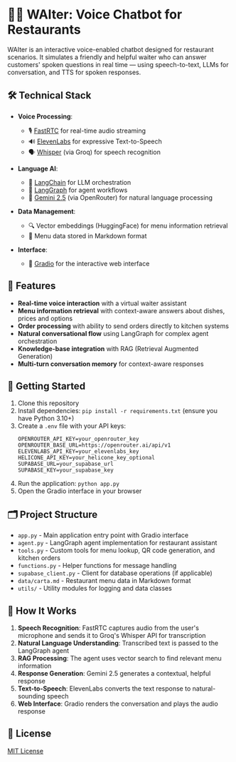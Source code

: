 # 🧑‍🍳 WAIter: Voice Chatbot for Restaurants

WAIter is an interactive voice-enabled chatbot designed for restaurant scenarios. It simulates a friendly and helpful waiter who can answer customers' spoken questions in real time — using speech-to-text, LLMs for conversation, and TTS for spoken responses.

## 🛠️ Technical Stack

- **Voice Processing**:
  - 🎙️ [FastRTC](https://fastrtc.org) for real-time audio streaming
  - 🔊 [ElevenLabs](https://elevenlabs.io/) for expressive Text-to-Speech
  - 🗣️ [Whisper](https://openai.com/research/whisper) (via Groq) for speech recognition

- **Language AI**:
  - 💬 [LangChain](https://www.langchain.com/) for LLM orchestration
  - 🔄 [LangGraph](https://github.com/langchain-ai/langgraph) for agent workflows
  - 🧠 [Gemini 2.5](https://deepmind.google/technologies/gemini/) (via OpenRouter) for natural language processing

- **Data Management**:
  - 🔍 Vector embeddings (HuggingFace) for menu information retrieval
  - 💾 Menu data stored in Markdown format

- **Interface**:
  - 🧪 [Gradio](https://www.gradio.app/) for the interactive web interface

## 🚀 Features

- **Real-time voice interaction** with a virtual waiter assistant
- **Menu information retrieval** with context-aware answers about dishes, prices and options
- **Order processing** with ability to send orders directly to kitchen systems
- **Natural conversational flow** using LangGraph for complex agent orchestration
- **Knowledge-base integration** with RAG (Retrieval Augmented Generation)
- **Multi-turn conversation memory** for context-aware responses

## 🚀 Getting Started

1. Clone this repository
2. Install dependencies: `pip install -r requirements.txt` (ensure you have Python 3.10+)
3. Create a `.env` file with your API keys:
   ```
   OPENROUTER_API_KEY=your_openrouter_key
   OPENROUTER_BASE_URL=https://openrouter.ai/api/v1
   ELEVENLABS_API_KEY=your_elevenlabs_key
   HELICONE_API_KEY=your_helicone_key_optional
   SUPABASE_URL=your_supabase_url
   SUPABASE_KEY=your_supabase_key
   ```
4. Run the application: `python app.py`
5. Open the Gradio interface in your browser

## 🗂️ Project Structure

- `app.py` - Main application entry point with Gradio interface
- `agent.py` - LangGraph agent implementation for restaurant assistant
- `tools.py` - Custom tools for menu lookup, QR code generation, and kitchen orders
- `functions.py` - Helper functions for message handling
- `supabase_client.py` - Client for database operations (if applicable)
- `data/carta.md` - Restaurant menu data in Markdown format
- `utils/` - Utility modules for logging and data classes

## 🧠 How It Works

1. **Speech Recognition**: FastRTC captures audio from the user's microphone and sends it to Groq's Whisper API for transcription
2. **Natural Language Understanding**: Transcribed text is passed to the LangGraph agent
3. **RAG Processing**: The agent uses vector search to find relevant menu information
4. **Response Generation**: Gemini 2.5 generates a contextual, helpful response
5. **Text-to-Speech**: ElevenLabs converts the text response to natural-sounding speech
6. **Web Interface**: Gradio renders the conversation and plays the audio response

## 📝 License

[MIT License](LICENSE)


